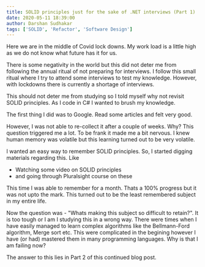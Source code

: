 ```yaml
---
title: SOLID principles just for the sake of .NET interviews (Part 1)
date: 2020-05-11 18:39:00
author: Darshan Sudhakar
tags: ['SOLID', 'Refactor', 'Software Design']
---
```


Here we are in the middle of Covid lock downs. My work load is a little high as we do not know what future has it for us.

There is some negativity in the world but this did not deter me from following the annual ritual of not preparing for interviews. I follow this small ritual where I try to attend some interviews to test my knowledge. However, with lockdowns there is currently a shortage of interviews.

This should not deter me from studying so I told myself why not revisit SOLID principles. As I code in C# I wanted to brush my knowledge.

The first thing I did was to Google. Read some articles and felt very good.

However, I was not able to re-collect it after a couple of weeks. Why? This question triggered me  a lot. To be frank it made me a bit nervous. I knew human memory was volatile but this learning turned out to be very volatile.

I wanted an easy way to remember SOLID principles. So, I started digging materials regarding this. Like

- Watching some video on SOLID principles
- and going through Pluralsight course on these

This time I was able to remember for a month. Thats a 100% progress but it was not upto the mark. This turned out to be the least remembered subject in my entire life.

Now the question was  - "Whats making this subject so difficult to retain?". It is too tough or I am I studying this in a wrong way. There were times when I have easily managed to learn complex algorithms like the Bellmann-Ford algorithm, Merge sort etc. This were complicated in the begining however I have (or had) mastered them in many programming languages. Why is that I am failing now?

The answer to this lies in Part 2 of this continued blog post.
